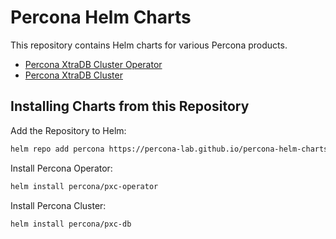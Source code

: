 # Percona Helm Charts

This repository contains Helm charts for various Percona products.

* [Percona XtraDB Cluster Operator](charts/pxc-operator/)
* [Percona XtraDB Cluster](charts/pxc-database/)

## Installing Charts from this Repository

Add the Repository to Helm:

```bash
helm repo add percona https://percona-lab.github.io/percona-helm-charts
```

Install Percona Operator:

```bash
helm install percona/pxc-operator
```

Install Percona Cluster:

```bash
helm install percona/pxc-db
```
